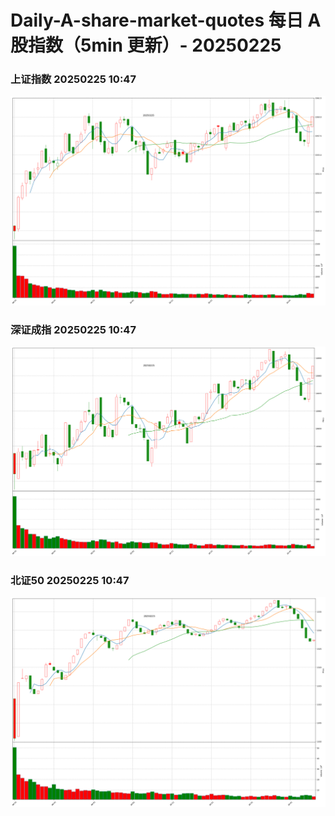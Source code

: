 
# Daily-A-share-market-quotes 每日 A 股指数（5min 更新）- 20250225

### 上证指数 20250225 10:47
![](./fig/2025/2/20250225-sh000001.png)

### 深证成指 20250225 10:47
![](./fig/2025/2/20250225-sz399001.png)

### 北证50 20250225 10:47
![](./fig/2025/2/20250225-bj899050.png)
